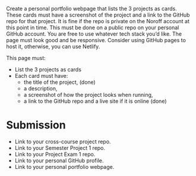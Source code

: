 Create a personal portfolio webpage that lists the 3 projects as cards. 
These cards must have a screenshot of the project and a link to the GitHub repo for that project. 
It is fine if the repo is private on the Noroff account at this point in time.
This must be done on a public repo on your personal GitHub account.
You are free to use whatever tech stack you’d like. The page must look good and be responsive.
Consider using GitHub pages to host it, otherwise, you can use Netlify.

This page must:

-   List the 3 projects as cards
-   Each card must have:
    -   the title of the project, (done)
    -   a description,
    -   a screenshot of how the project looks when running,
    -   a link to the GitHub repo and a live site if it is online (done)

# Submission

-   Link to your cross-course project repo.
-   Link to your Semester Project 1 repo.
-   Link to your Project Exam 1 repo.
-   Link to your personal GitHub profile.
-   Link to your personal portfolio webpage.